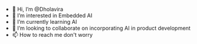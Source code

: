 - 👋 Hi, I’m @Dholavira
- 👀 I’m interested in Embedded AI
- 🌱 I’m currently learning AI
- 💞️ I’m looking to collaborate on incorporating AI in product development 
- 📫 How to reach me don't worry 

<!---
Dholavira/Dholavira is a ✨ special ✨ repository because its `README.md` (this file) appears on your GitHub profile.
You can click the Preview link to take a look at your changes.
--->
